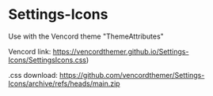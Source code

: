 # Settings-Icons
Use with the Vencord theme "ThemeAttributes"

Vencord link: https://vencordthemer.github.io/Settings-Icons/SettingsIcons.css)

.css download: https://github.com/vencordthemer/Settings-Icons/archive/refs/heads/main.zip
